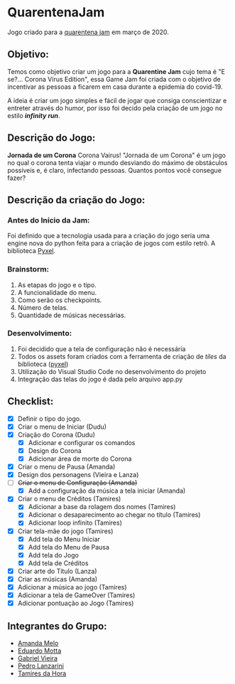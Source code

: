 # QuarentenaJam
Jogo criado para a [quarentena jam](https://itch.io/jam/quarentena-jam) em março de 2020.

## Objetivo:
Temos como objetivo criar um jogo para a **Quarentine Jam** cujo tema é "E se?... Corona Vírus Edition", essa Game Jam foi criada com o objetivo de incentivar as pessoas a ficarem em casa durante a epidemia do covid-19.

A ideia é criar um jogo simples e fácil de jogar que consiga conscientizar e entreter através do humor, por isso foi decido pela criação de um jogo no estilo **_infinity run_**.

## Descrição do Jogo:
**Jornada de um Corona**
Corona Vairus!
"Jornada de um Corona" é um jogo no qual o corona tenta viajar o mundo desviando do máximo de obstáculos possíveis e, é claro, infectando pessoas.
Quantos pontos você consegue fazer?

## Descrição da criação do Jogo:
### Antes do Início da Jam:
Foi definido que a tecnologia usada para a criação do jogo seria uma engine nova do python feita para a criação de jogos com estilo retrô. A biblioteca [Pyxel](https://github.com/kitao/pyxel "Biblioteca Pyxel"). 

### Brainstorm:
 1. As etapas do jogo e o tipo.
 1. A funcionalidade do menu.
 1. Como serão os checkpoints.
 1. Número de telas.
 1. Quantidade de músicas necessárias.

 ### Desenvolvimento:
 1. Foi decidido que a tela de configuração não é necessária
 1. Todos os assets foram criados com a ferramenta de criação de _tiles_ da biblioteca ([pyxel](https://github.com/kitao/pyxel "Biblioteca Pyxel"))
 1. Utilização do Visual Studio Code no desenvolvimento do projeto
 1. Integração das telas do jogo é dada pelo arquivo app.py

## Checklist:
- [X] Definir o tipo do jogo.
- [X] Criar o menu de Iniciar (Dudu)
- [X] Criação do Corona (Dudu)
    - [X] Adicionar e configurar os comandos
    - [x] Design do Corona
    - [X] Adicionar área de morte do Corona
- [X] Criar o menu de Pausa (Amanda)
- [X] Design dos personagens (Vieira e Lanza)
- [ ] ~~Criar o menu de Configuração (Amanda)~~
    - [X] Add a configuração da música a tela iniciar (Amanda)
- [X] Criar o menu de Créditos (Tamires)
    - [X] Adicionar a base da rolagem dos nomes (Tamires)
    - [X] Adicionar o desaparecimento ao chegar no título (Tamires)
    - [X] Adicionar loop infinito (Tamires)
- [X] Criar tela-mãe do jogo (Tamires)
    - [X] Add tela do Menu Iniciar
    - [x] Add tela do Menu de Pausa
    - [X] Add tela do Jogo
    - [X] Add tela de Créditos
- [X] Criar arte do Título (Lanza)
- [X] Criar as músicas (Amanda)
- [X] Adicionar a música ao jogo (Tamires)
- [X] Adicionar a tela de GameOver (Tamires)
- [X] Adicionar pontuação ao Jogo (Tamires)

## Integrantes do Grupo:
- [Amanda Melo](https://github.com/amanda-06 "Perfil da Amanda")
- [Eduardo Motta](https://github.com/Dudu-Motta "Perfil do Eduardo")
- [Gabriel Vieira](https://github.com/gabrielvieira12 "Perfil do Gabriel")
- [Pedro Lanzarini](https://github.com/Pedro-Lanza "Perfil do Pedro")
- [Tamires da Hora](https://github.com/filhaDeHades "Perfil da Tamires")
